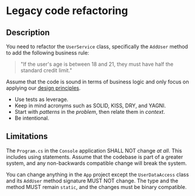 # Legacy code refactoring

## Description

You need to refactor the `UserService` class, specifically the `AddUser` method to add the following business rule:

> "If the user's age is between 18 and 21, they must have half the standard credit limit."

Assume that the code is sound in terms of business logic and only focus on applying our [design principles](https://dev.azure.com/microsoft/WebDefense/_wiki/wikis/Main/67247/design-principles).

- Use tests as leverage.
- Keep in mind acronyms such as SOLID, KISS, DRY, and YAGNI.
- Start with _patterns_ in the _problem_, then relate them in _context_.
- Be intentional.

## Limitations

The `Program.cs` in the `Console` application SHALL NOT change _at all_. This includes using statements. Assume that the codebase is part of a greater system, and any non-backwards compatible change will break the system.

You can change anything in the `App` project except the `UserDataAccess` class and its `AddUser` method signature MUST NOT change. The type and the method MUST remain `static`, and the changes must be binary compatible.
